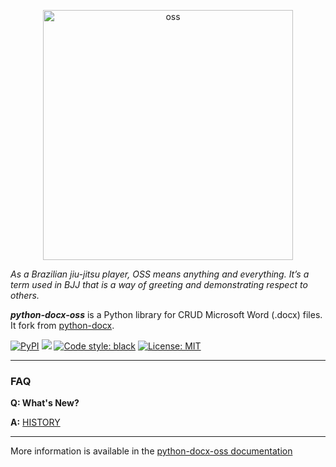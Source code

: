 <p align="center">
<img src="./docs/_static/img/oss.png" width="400" alt="oss"/>
</p>

*As a Brazilian jiu-jitsu player, OSS means anything and everything. It’s a term used in BJJ that is a way of greeting and demonstrating respect to others.*

**_python-docx-oss_** is a Python library for CRUD Microsoft Word (.docx) files. It fork from [python-docx](https://github.com/python-openxml/python-docx).


<p>
    <a href="https://pypi.org/project/python-docx-oss/"><img alt="PyPI" src="https://img.shields.io/pypi/v/python-docx-oss"></a>
    <a href="https://pypi.org/project/python-docx-oss"> <img src="https://img.shields.io/pypi/pyversions/python-docx-oss.svg"/></a>
    <a href="https://github.com/psf/black"><img alt="Code style: black" src="https://img.shields.io/badge/code%20style-black-000000.svg"></a>
    <a href="https://github.com/lsaint/python-docx-oss/blob/master/LICENSE"><img alt="License: MIT" src="https://img.shields.io/badge/License-MIT-yellow.svg"></a>
</p>

---

### FAQ

**Q: What's New?**

**A:** [HISTORY](https://github.com/lsaint/python-docx-oss/blob/master/HISTORY.md)

---

More information is available in the [python-docx-oss documentation](https://python-docx-oss.readthedocs.io/en/latest/)
